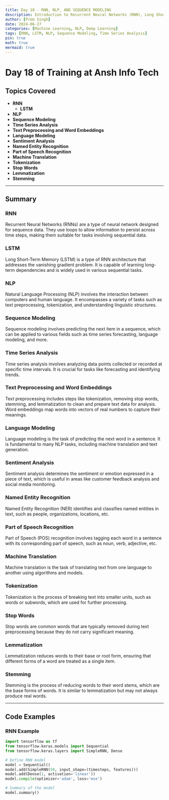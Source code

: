 ```yaml
---
title: Day 18 - RNN, NLP, AND SEQUENCE MODELING
description: Introduction to Recurrent Neural Networks (RNN), Long Short-Term Memory (LSTM), and various Natural Language Processing (NLP) techniques. Covers sequence modeling, time series analysis, text preprocessing, word embeddings, and several NLP applications.
author: [Prem Singh]
date: 2024-06-27
categories: [Machine Learning, NLP, Deep Learning]
tags: [RNN, LSTM, NLP, Sequence Modeling, Time Series Analysis]
pin: true
math: true
mermaid: true
---
```


# Day 18 of Training at Ansh Info Tech

## Topics Covered

- **RNN**
  - **LSTM**
- **NLP**
- **Sequence Modeling**
- **Time Series Analysis**
- **Text Preprocessing and Word Embeddings**
- **Language Modeling**
- **Sentiment Analysis**
- **Named Entity Recognition**
- **Part of Speech Recognition**
- **Machine Translation**
- **Tokenization**
- **Stop Words**
- **Lemmatization**
- **Stemming**

---

## Summary

### RNN
Recurrent Neural Networks (RNNs) are a type of neural network designed for sequence data. They use loops to allow information to persist across time steps, making them suitable for tasks involving sequential data.

### LSTM
Long Short-Term Memory (LSTM) is a type of RNN architecture that addresses the vanishing gradient problem. It is capable of learning long-term dependencies and is widely used in various sequential tasks.

### NLP
Natural Language Processing (NLP) involves the interaction between computers and human language. It encompasses a variety of tasks such as text preprocessing, tokenization, and understanding linguistic structures.

### Sequence Modeling
Sequence modeling involves predicting the next item in a sequence, which can be applied to various fields such as time series forecasting, language modeling, and more.

### Time Series Analysis
Time series analysis involves analyzing data points collected or recorded at specific time intervals. It is crucial for tasks like forecasting and identifying trends.

### Text Preprocessing and Word Embeddings
Text preprocessing includes steps like tokenization, removing stop words, stemming, and lemmatization to clean and prepare text data for analysis. Word embeddings map words into vectors of real numbers to capture their meanings.

### Language Modeling
Language modeling is the task of predicting the next word in a sentence. It is fundamental to many NLP tasks, including machine translation and text generation.

### Sentiment Analysis
Sentiment analysis determines the sentiment or emotion expressed in a piece of text, which is useful in areas like customer feedback analysis and social media monitoring.

### Named Entity Recognition
Named Entity Recognition (NER) identifies and classifies named entities in text, such as people, organizations, locations, etc.

### Part of Speech Recognition
Part of Speech (POS) recognition involves tagging each word in a sentence with its corresponding part of speech, such as noun, verb, adjective, etc.

### Machine Translation
Machine translation is the task of translating text from one language to another using algorithms and models.

### Tokenization
Tokenization is the process of breaking text into smaller units, such as words or subwords, which are used for further processing.

### Stop Words
Stop words are common words that are typically removed during text preprocessing because they do not carry significant meaning.

### Lemmatization
Lemmatization reduces words to their base or root form, ensuring that different forms of a word are treated as a single item.

### Stemming
Stemming is the process of reducing words to their word stems, which are the base forms of words. It is similar to lemmatization but may not always produce real words.

---

## Code Examples

### RNN Example
```python
import tensorflow as tf
from tensorflow.keras.models import Sequential
from tensorflow.keras.layers import SimpleRNN, Dense

# Define RNN model
model = Sequential()
model.add(SimpleRNN(50, input_shape=(timesteps, features)))
model.add(Dense(1, activation='linear'))
model.compile(optimizer='adam', loss='mse')

# Summary of the model
model.summary()

